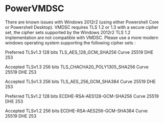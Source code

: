 # PowerVMDSC

There are known issues with Windows 2012r2 (using either Powershell Core or Powershell Desktop). VMDSC requires TLS 1.2 or 1.3 with a secure cipher set, the cipher sets supported by the Windows 2012r2 TLS 1.2 implementation are not compatible with VMDSC. Please use a more modern windows operating system supporting the following cipher sets :

Preferred TLSv1.3 128 bits TLS_AES_128_GCM_SHA256 Curve 25519 DHE 253

Accepted TLSv1.3 256 bits TLS_CHACHA20_POLY1305_SHA256 Curve 25519 DHE 253

Accepted TLSv1.3 256 bits TLS_AES_256_GCM_SHA384 Curve 25519 DHE 253

Preferred TLSv1.2 128 bits ECDHE-RSA-AES128-GCM-SHA256 Curve 25519 DHE 253

Accepted TLSv1.2 256 bits ECDHE-RSA-AES256-GCM-SHA384 Curve 25519 DHE 253
